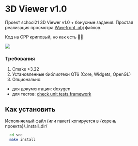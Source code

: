 # 3D Viewer v1.0

Проект school21 3D Viewer v1.0 + бонусные задания.
Простая реализация просмотра [Wavefront .obj](https://en.wikipedia.org/wiki/Wavefront_.obj_file) файлов.

Код на CPP криповый, но как есть 🤷‍♂️

![](./misc/3d_viewer.gif)

### Требования
1. Cmake >3.22
2. Установленные библиотеки QT6 (Core, Widgets, OpenGL)
3. Опционально:
  - для документации: doxygen
  - для тестов: [check unit tests framework](https://libcheck.github.io/check/)

## Как установить
Исполняемый файл (или пакет) копируется в {корень проекта}/_install_dir/

```bash
  cd src
  make install
```
